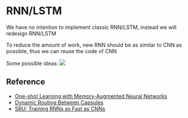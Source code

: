 RNN/LSTM
====
We have no intention to implement classic RNN/LSTM, instead we will redesign RNN/LSTM

To reduce the amount of work, new RNN should be as similar to CNN as possible, thus we can reuse the code of CNN

Some possible ideas:
<img src="file/model.png" />

Reference
----
* [One-shot Learning with Memory-Augmented Neural Networks](https://arxiv.org/pdf/1605.06065.pdf)
* [Dynamic Routing Between Capsules](https://arxiv.org/pdf/1710.09829.pdf)
* [SRU: Training RNNs as Fast as CNNs](https://github.com/taolei87/sru)



